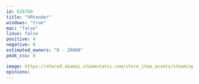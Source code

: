 ```yaml
---
id: 626760
title: "VRtender"
windows: "true"
mac: "false"
linux: false
positive: 4
negative: 8
estimated_owners: "0 - 20000"
peak_ccu: 0

image: https://shared.akamai.steamstatic.com/store_item_assets/steam/apps/626760/header.jpg?t=1494247627
opinions:
---
```

